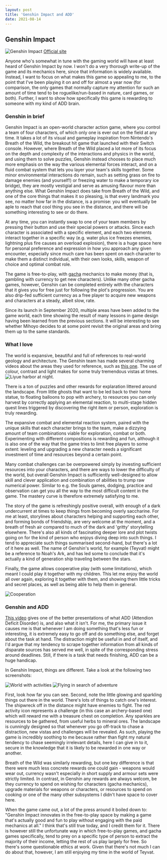 ```yaml
---
layout: post
title: 'Genshin Impact and ADD'
date: 2021-08-14
---
```


## Genshin Impact

![Genshin Impact](https://i.ibb.co/RcKHt5P/2021221165237.png)
[Official site](https://genshin.mihoyo.com/en/)

Anyone who's somewhat in tune with the gaming world will have at least heard of Genshin Impact by now. I won't do a very thorough write-up of the game and its mechanics here, since that information is widely available. Instead, I want to focus on what makes this game so appealing to me, to the point that I've been playing it on and off for almost a year now (for comparison, the only games that normally capture my attention for such an amount of time tend to be roguelike/run-based in nature, card games, or both). Further, I want to show how specifically this game is rewarding to someone with my kind of ADD brain.

### Genshin in brief

Genshin Impact is an open-world character action game, where you control a team of four characters, of which only one is ever out on the field at any time. It takes a lot of its visual and gameplay inspiration from Nintendo's Breath of the Wild, the breakout hit game that launched with their Switch console. However, where Breath of the Wild placed a lot more of its focus on the depth and complexity of the interactions and physics in the world, and using them to solve puzzles, Genshin instead chooses to place much more emphasis on the way the various elemental forces interact, and on a fluid combat system that lets you layer your team's skills together. Some minor environmental interactions do remain, such as setting grass on fire to damage enemies (and yourself!) or freezing water to make a temporary ice bridge), they are mostly vestigial and serve as amusing flavour more than anything else. What Genshin Impact does take from Breath of the Wild, and one of the core things that makes it so pleasing, is that every landmark you see, no matter how far in the distance, is a promise: you will eventually be aple to reach that cool thing you see in the distance, and there will be something interesting to see or do there.

At any time, you can instantly swap to one of your team members by pressing their button and use their special powers or attacks. Since each character is associated with a specific element, and each two elements interact together in a specific way (e.g. water plus ice freezes enemies, lightning plus fire causes an overload explosion), there is a huge space here for personal preference and expression in how you approach any given encounter, especially since much care has been spent on each character to make them a distinct individual, with their own looks, skills, weapon of choice and optimal combat role.

The game is free-to-play, with [gacha](https://en.wikipedia.org/wiki/Gacha_game) mechanics to make money (that is, gambling with currency to get new characters). Unlike many other gacha games, however, Genshin can be completed entirely with the characters that it gives you for free just for following the plot's progression. You are also drip-fed sufficient currency as a free player to acquire new weapons and characters at a steady, albeit slow, rate.

Since its launch in September 2020, multiple areas have been added to the game world, each time showing the result of many lessons in game design having been learned from the previous sections. It will be interesting to see whether Mihoyo decides to at some point revisit the original areas and bring them up to the same standards.

### What I love

The world is expansive, beautiful and full of references to real-world geology and architecture. The Genshin team has made several charming videos about the areas they used for reference, such as [this one](https://www.youtube.com/watch?v=mfUSO0DlAwc). The use of colour, contrast and light makes for some truly tremendous vistas at times.
![Liyue harbor at night](https://i.ibb.co/y5Mjdpf/2021210165041.png).

There is a ton of puzzles and other rewards for explaration littered around the landscape. From little ghosts that want to be led back to their home statue, to floating balloons to pop with archery, to resources you can only harvest by correctly applying an elemental reaction, to multi-stage hidden quest lines triggered by discovering the right item or person, exploration is truly rewarding.

The expansive combat and elemental reaction system, paired with the unique skills that each character brings to the team, make a dizzying amount of team combinations viable for exploration, combat or both. Experimenting with different compositions is rewarding and fun, although it is also one of the way that the game tries to limit free players to some extent: leveling and upgrading a new character needs a significant investment of time and resources beyond a certain point.

Many combat challenges can be overpowered simply by investing sufficient resources into your characters, and there are ways to lower the difficulty of the world, but overall Genshin Impact is sufficiently well-designed to allow skill and clever application and combination of abilities to trump raw numerical power. Similar to e.g. the Souls games, dodging, practice and observation can get you all the way to the most difficult content in the game. The mastery curve is therefore extremely satisfying to me.

The story of the game is refreshingly positive overall, with enough of a dark undercurrent at times to keep things from becoming overly saccharine. For me at least, storylines about characters helping and supporting each other, and forming bonds of friendship, are very welcome at the moment, and a breath of fresh air compared to much of the dark and 'gritty' storytelling elsewhere. There's also all kinds of fascinating deeper lore and plot twists going on for the kind of person who enjoys diving deep into such things. I tend to appreciate such things summarised second-hand, but there's a lot of it here as well. The name of Genshin's world, for example (Teyvat) might be a reference to Noah's Ark, and has led some to conclude that it's actually a kind of generation ship traveling between the stars.

Finally, the game allows cooperative play (with some limitations), which meant I could play it together with my children. This let me enjoy the world all over again, exploring it together with them, and showing them little tricks and secret places, as well as being able to help them in general.

![Cooperation](https://i.ibb.co/KNCHn3V/2020122113344.png)

### Genshin and ADD

[This video](https://youtu.be/UgICUjdwDZw?t=268) gives one of the better presentations of what ADD (Attendion Deficit Disorder) is, and also what it isn't. For me, the primary issue it causes me is that whenever I am doing something that's less fun or interesting, it is extremely easy to go off and do something else, and forget about the task at hand. The distraction might be useful in and of itself, and I'd argue that my tendency to scrape together information from all kinds of disparate sources has served me well, in spite of the corresponding stress around deadlines. Still, if there is a task that needs finishing, ADD can be a huge handicap.

In Genshin Impact, things are different. Take a look at the following two screenshots:

![World with activities](https://i.ibb.co/0FN0GZd/202186215547.png)
![Flying in search of adventure](https://i.ibb.co/tLGHgPW/2021221104720.png)

First, look how far you can see. Second, note the little glowing and sparkling things out there in the world. There's lots of things to catch one's interest. The shipwreck off in the distance might have enemies to fight. The red activity icon represents a challenge (in this case an archery-based one) which will reward me with a treasure chest on completion. Any sparkles are resources to be gathered, from useful herbs to mineral ores. The landscape is cunningly designed so that whenever you go off-track to chase a distraction, new vistas and challenges will be revealed. As such, playing the game is incredibly soothing to me because rather than fight my natural tendency to chase seemingly irrelevant details, here I can give in to it, secure in the knowledge that it is likely to be rewarded in one way or another.

Breath of the Wild was similarly rewarding, but one key difference is that there were much less concrete rewards one could gain - weapons would wear out, currency wasn't especially in short supply and armour sets were strictly limited. In contrast, in Genshin any rewards are always welcom, be they currency to spend on wishing for characters (gacha mechanics), upgrade materials for weapons or characters, or resources to spend on cooking or one of the many other subsystems I didn't have space to cover here.

When the game came out, a lot of the press around it boiled down to: "Genshin Impact innovates in the free-to-play space by making a game that's actually good and fun to play without engaging with the paid mechanics at all." I think that's still true today, and I credit them for it. There is however still the unfortunate way in which free-to-play games, and gacha games specifically, tend to prey on a specific type of person to extract the majority of their income, letting the rest of us play largely for free. So there's some questionable ethics at work. Given that there's not much I can do about that, however, I am still enjoying my time in the world of Teyvat.
